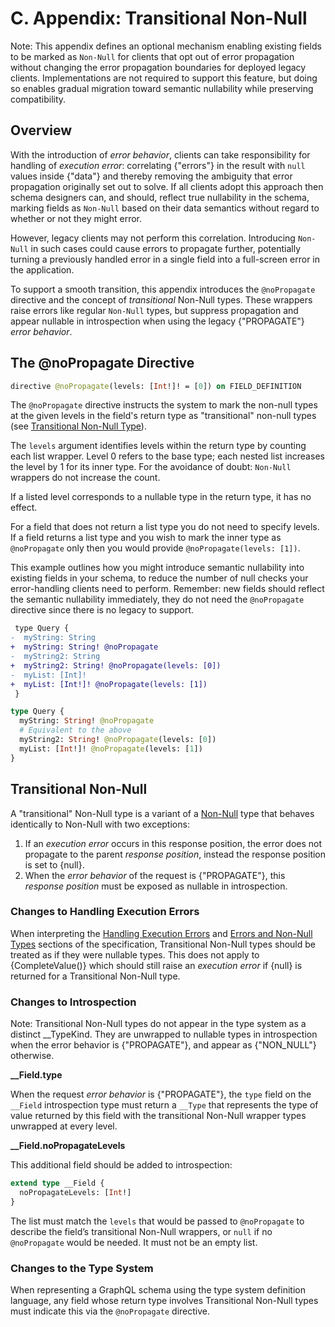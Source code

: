 # C. Appendix: Transitional Non-Null

Note: This appendix defines an optional mechanism enabling existing fields to be
marked as `Non-Null` for clients that opt out of error propagation without
changing the error propagation boundaries for deployed legacy clients.
Implementations are not required to support this feature, but doing so enables
gradual migration toward semantic nullability while preserving compatibility.

## Overview

With the introduction of _error behavior_, clients can take responsibility for
handling of _execution error_: correlating {"errors"} in the result with `null`
values inside {"data"} and thereby removing the ambiguity that error propagation
originally set out to solve. If all clients adopt this approach then schema
designers can, and should, reflect true nullability in the schema, marking
fields as `Non-Null` based on their data semantics without regard to whether or
not they might error.

However, legacy clients may not perform this correlation. Introducing `Non-Null`
in such cases could cause errors to propagate further, potentially turning a
previously handled error in a single field into a full-screen error in the
application.

To support a smooth transition, this appendix introduces the `@noPropagate`
directive and the concept of _transitional_ Non-Null types. These wrappers raise
errors like regular `Non-Null` types, but suppress propagation and appear
nullable in introspection when using the legacy {"PROPAGATE"} _error behavior_.

## The @noPropagate Directive

```graphql
directive @noPropagate(levels: [Int!]! = [0]) on FIELD_DEFINITION
```

The `@noPropagate` directive instructs the system to mark the non-null types at
the given levels in the field's return type as "transitional" non-null types
(see [Transitional Non-Null Type](#sec-Transitional-Non-Null-Type)).

The `levels` argument identifies levels within the return type by counting each
list wrapper. Level 0 refers to the base type; each nested list increases the
level by 1 for its inner type. For the avoidance of doubt: `Non-Null` wrappers
do not increase the count.

If a listed level corresponds to a nullable type in the return type, it has no
effect.

For a field that does not return a list type you do not need to specify levels.
If a field returns a list type and you wish to mark the inner type as
`@noPropagate` only then you would provide `@noPropagate(levels: [1])`.

This example outlines how you might introduce semantic nullability into existing
fields in your schema, to reduce the number of null checks your error-handling
clients need to perform. Remember: new fields should reflect the semantic
nullability immediately, they do not need the `@noPropagate` directive since
there is no legacy to support.

```diff example
 type Query {
-  myString: String
+  myString: String! @noPropagate
-  myString2: String
+  myString2: String! @noPropagate(levels: [0])
-  myList: [Int]!
+  myList: [Int!]! @noPropagate(levels: [1])
 }
```

```graphql example
type Query {
  myString: String! @noPropagate
  # Equivalent to the above
  myString2: String! @noPropagate(levels: [0])
  myList: [Int!]! @noPropagate(levels: [1])
}
```

## Transitional Non-Null

A "transitional" Non-Null type is a variant of a [Non-Null](#sec-Non-Null) type
that behaves identically to Non-Null with two exceptions:

1. If an _execution error_ occurs in this response position, the error does not
   propagate to the parent _response position_, instead the response position is
   set to {null}.
2. When the _error behavior_ of the request is {"PROPAGATE"}, this _response
   position_ must be exposed as nullable in introspection.

### Changes to Handling Execution Errors

When interpreting the
[Handling Execution Errors](#sec-Handling-Execution-Errors) and
[Errors and Non-Null Types](#sec-Executing-Selection-Sets.Errors-and-Non-Null-Types)
sections of the specification, Transitional Non-Null types should be treated as
if they were nullable types. This does not apply to {CompleteValue()} which
should still raise an _execution error_ if {null} is returned for a Transitional
Non-Null type.

### Changes to Introspection

Note: Transitional Non-Null types do not appear in the type system as a distinct
\_\_TypeKind. They are unwrapped to nullable types in introspection when the
error behavior is {"PROPAGATE"}, and appear as {"NON_NULL"} otherwise.

**\_\_Field.type**

When the request _error behavior_ is {"PROPAGATE"}, the `type` field on the
`__Field` introspection type must return a `__Type` that represents the type of
value returned by this field with the transitional Non-Null wrapper types
unwrapped at every level.

**\_\_Field.noPropagateLevels**

This additional field should be added to introspection:

```graphql
extend type __Field {
  noPropagateLevels: [Int!]
}
```

The list must match the `levels` that would be passed to `@noPropagate` to
describe the field’s transitional Non-Null wrappers, or `null` if no
`@noPropagate` would be needed. It must not be an empty list.

### Changes to the Type System

When representing a GraphQL schema using the type system definition language,
any field whose return type involves Transitional Non-Null types must indicate
this via the `@noPropagate` directive.
